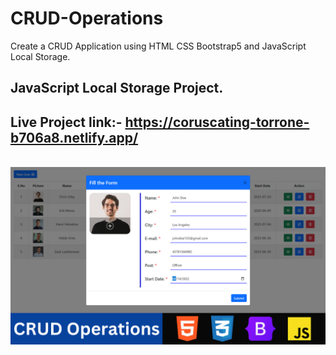 # CRUD-Operations
Create a CRUD Application using HTML CSS Bootstrap5 and JavaScript Local Storage.  

## JavaScript Local Storage Project.

## Live Project link:- https://coruscating-torrone-b706a8.netlify.app/
<br>

<img src="./image/CRUD operation using HTML CSS Bootstrap5 and JavaScript Local Storage.png">
